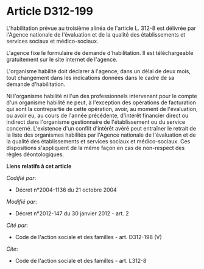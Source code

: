 # Article D312-199

L'habilitation prévue au troisième alinéa de l'article L. 312-8 est délivrée par l'Agence nationale de l'évaluation et de la
qualité des établissements et services sociaux et médico-sociaux. 

L'agence fixe le formulaire de demande d'habilitation. Il est téléchargeable gratuitement sur le site internet de l'agence. 

L'organisme habilité doit déclarer à l'agence, dans un délai de deux mois, tout changement dans les indications données dans
le cadre de sa demande d'habilitation. 

Ni l'organisme habilité ni l'un des professionnels intervenant pour le compte d'un organisme habilité ne peut, à l'exception
des opérations de facturation qui sont la contrepartie de cette opération, avoir, au moment de l'évaluation, ou avoir eu, au
cours de l'année précédente, d'intérêt financier direct ou indirect dans l'organisme gestionnaire de l'établissement ou du
service concerné. L'existence d'un conflit d'intérêt avéré peut entraîner le retrait de la liste des organismes habilités par
l'Agence nationale de l'évaluation et de la qualité des établissements et services sociaux et médico-sociaux. Ces
dispositions s'appliquent de la même façon en cas de non-respect des règles déontologiques.

**Liens relatifs à cet article**

_Codifié par_:

  - Décret n°2004-1136 du 21 octobre 2004

_Modifié par_:

  - Décret n°2012-147 du 30 janvier 2012 - art. 2

_Cité par_:

  - Code de l'action sociale et des familles - art. D312-198 (V)

_Cite_:

  - Code de l'action sociale et des familles - art. L312-8
